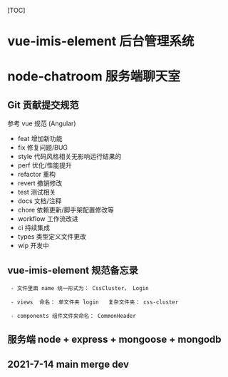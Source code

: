 [TOC]
# vue-imis-element 后台管理系统

# node-chatroom 服务端聊天室

## Git 贡献提交规范

参考 vue 规范 (Angular)

- feat 增加新功能
- fix 修复问题/BUG
- style 代码风格相关无影响运行结果的
- perf 优化/性能提升
- refactor 重构
- revert 撤销修改
- test 测试相关
- docs 文档/注释
- chore 依赖更新/脚手架配置修改等
- workflow 工作流改进
- ci 持续集成
- types 类型定义文件更改
- wip 开发中

## vue-imis-element 规范备忘录

```
 - 文件里面 name 统一形式为： CssCluster， Login

 - views  命名： 单文件夹 login   复杂文件夹： css-cluster

 - components 组件文件夹命名： CommonHeader
```


## 服务端 node + express + mongoose + mongodb

## 2021-7-14 main merge dev
